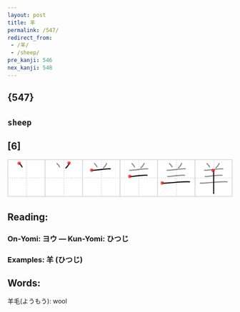 ```yaml
---
layout: post
title: 羊
permalink: /547/
redirect_from:
 - /羊/
 - /sheep/
pre_kanji: 546
nex_kanji: 548
---
```


## {547}

## `sheep`

## [6]

<div class="stroke"><img src="../images/E7BE8A.png" /></div>

## Reading:

### On-Yomi: ヨウ &mdash; Kun-Yomi: ひつじ

### Examples: 羊 (ひつじ)

## Words:

羊毛(ようもう): wool
